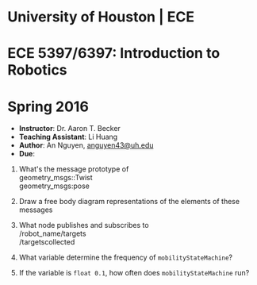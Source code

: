 # University of Houston | ECE                                                                                 
# ECE 5397/6397: Introduction to Robotics                                                                      
# Spring 2016

* **Instructor**:  Dr. Aaron T. Becker
* **Teaching Assistant**: Li Huang
* **Author**: An Nguyen, anguyen43@uh.edu 
* **Due**: 

1. What's the message prototype of  
	geometry_msgs::Twist  
	geometry_msgs:pose

1. Draw a free body diagram representations of the elements of these messages

1. What node publishes and subscribes to  
	/robot\_name/targets  
	/targetscollected

1. What variable determine the frequency of `mobilityStateMachine`?

1. If the variable is `float 0.1`, how often does `mobilityStateMachine` run?
